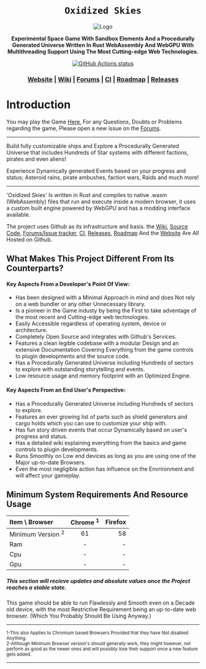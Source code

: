 
<div align="center">

  <h1><code>Oxidized Skies</code></h1>

<img src="" alt="Logo">

  <p>
    <strong>Experimental Space Game With Sandbox Elements And a Procedurally Generated Universe Written In Rust WebAssembly And WebGPU With Multithreading Support Using The Most Cutting-edge Web Technologies.</strong>
  </p>

  <p>
    <a href="https://github.com/VioletVillain/Oxidized-Skies/actions"><img alt="GitHub Actions status" src="https://github.com/VioletVillain/Oxidized-Skies/workflows/Oxidized-Skies/badge.svg"></a>
  </p>

  <h3>
	<a href="https://VioletVillain.github.io/Oxidized-Skies/">Website</a>
	<span> | </span>
    <a href="https://github.com/VioletVillain/Oxidized-Skies/wiki">Wiki</a>
    <span> | </span>
    <a href="https://github.com/VioletVillain/Oxidized-Skies/issues">Forums</a>
    <span> | </span>
    <a href="https://github.com/VioletVillain/Oxidized-Skies/actions">CI</a>
    <span> | </span>
    <a href="https://github.com/VioletVillain/Oxidized-Skies/projects">Roadmap</a>
    <span> | </span>
    <a href="https://github.com/VioletVillain/Oxidized-Skies/releases">Releases</a>
  </h3>
</div>

# Introduction

You may play the Game [Here](https://VioletVillain.github.io/Oxidized-Skies "Oxidized Skies"), For any Questions, Doubts or Problems regarding the game, Please open a new issue on the [Forums](https://github.com/VioletVillain/Oxidized-Skies/issues "Visit the Forums").

---
Build fully customizable ships and Explore a Procedurally Generated Universe that includes Hundreds of Star systems with different factions, pirates and even aliens!

Experience Dynamically generated Events based on your progress and status; Asteroid rains, pirate ambushes, faction wars, Raids and much more!

---

'Oxidized Skies' Is written in Rust and compiles to native .wasm (WebAssembly) files that run and execute inside a modern browser, it uses a custom built engine powered by WebGPU and has a modding interface available.

The project uses Github as its infrastructure and basis.  the [Wiki](https://github.com/VioletVillain/Oxidized-Skies/wiki), [Source Code](https://github.com/VioletVillain/Oxidized-Skies), [Forums/Issue tracker](https://github.com/VioletVillain/Oxidized-Skies/issues), [CI](https://github.com/VioletVillain/Oxidized-Skies/actions), [Releases](https://github.com/VioletVillain/Oxidized-Skies/releases), [Roadmap](https://github.com/VioletVillain/Oxidized-Skies/projects) And the [Website](https://VioletVillain.github.io/Oxidized-Skies/) Are All Hosted on Github.


## What Makes This Project Different From Its Counterparts?

#### Key Aspects From a Developer's Point Of View:

- Has been designed with a Minimal Approach in mind and does Not rely on a web bundler or any other Unnecessary library.
- Is a pioneer in the Game industy by being the First to take adventage of the most recent and Cutting-edge web technologies.
- Easily Accessible regardless of operating system, device or architecture.
- Completely Open Source and integrates with Github's Services.
- Features a clean legible codebase with a modular Design and an extensive Documentation Covering Everything from the game controls to plugin developments and the source code.
- Has a Procedurally Generated Universe including Hundreds of sectors to explore with outstanding storytelling and events.
- Low resource usage and memory footprint with an Optimized Engine.

#### Key Aspects From an End User's Perspective:

- Has a Procedurally Generated Universe including Hundreds of sectors to explore.
- Features an ever growing list of parts such as shield generators and cargo holds which you can use to customize your ship with.
- Has fun story driven events that occur Dynamically based on user's progress and status.
- Has a detailed wiki explaining everything from the basics and game controls to plugin developments.
- Runs Smoothly on Low end devices as long as you are using one of the Major up-to-date Browsers.
- Even the most negligible action has influence on the Envrironment and will affect your gameplay.

## Minimum System Requirements And Resource Usage

| Item \ Browser | Chrome <sup>1</sup> | Firefox |
| :--- | :---: | ---: |
| Minimum Version <sup>2</sup> | 61 | 58 |
| Ram | - | - |
| Cpu | - | - |
| Gpu | - | - |

##### This section will recieve updates and absolute values once the Project reaches a stable state.

This game should be able to run Flawlessly and Smooth even on a Decade old device, with the most Restrictive Requirement being an up-to-date web browser.
(Which You Probably Should Be Using Anyway.)


---

<sub>
1-This also Applies to Chromium based Browsers Provided that they have Not disabled Anything. <br>
2-Although Minimum Browser version's should generally work, they might however, not perform as good as the newer ones and will possibly lose their support once a new feature gets added. <br>
</sub>

---

